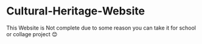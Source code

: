 # Cultural-Heritage-Website
This Website is Not complete due to some reason you can take it for school or collage project 😊

